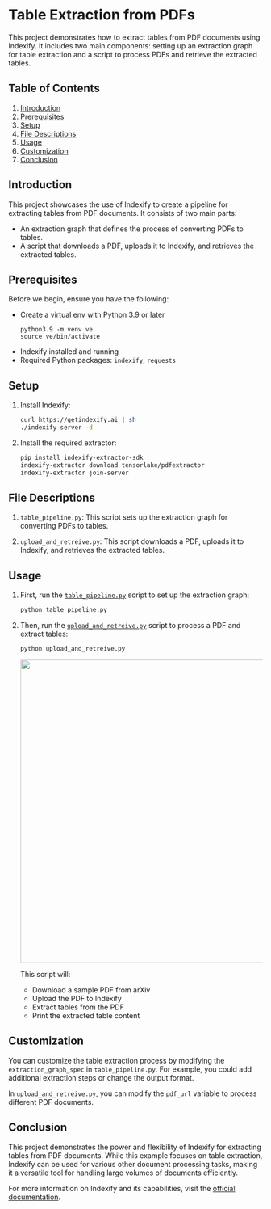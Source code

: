 # Table Extraction from PDFs

This project demonstrates how to extract tables from PDF documents using Indexify. It includes two main components: setting up an extraction graph for table extraction and a script to process PDFs and retrieve the extracted tables.

## Table of Contents

1. [Introduction](#introduction)
2. [Prerequisites](#prerequisites)
3. [Setup](#setup)
4. [File Descriptions](#file-descriptions)
5. [Usage](#usage)
6. [Customization](#customization)
7. [Conclusion](#conclusion)

## Introduction

This project showcases the use of Indexify to create a pipeline for extracting tables from PDF documents. It consists of two main parts:
- An extraction graph that defines the process of converting PDFs to tables.
- A script that downloads a PDF, uploads it to Indexify, and retrieves the extracted tables.

## Prerequisites

Before we begin, ensure you have the following:

- Create a virtual env with Python 3.9 or later
  ```shell
  python3.9 -m venv ve
  source ve/bin/activate
  ```
- Indexify installed and running
- Required Python packages: `indexify`, `requests`

## Setup

1. Install Indexify:
   ```bash
   curl https://getindexify.ai | sh
   ./indexify server -d
   ```

3. Install the required extractor:
   ```bash
   pip install indexify-extractor-sdk
   indexify-extractor download tensorlake/pdfextractor
   indexify-extractor join-server
   ```

## File Descriptions

1. `table_pipeline.py`: This script sets up the extraction graph for converting PDFs to tables.

2. `upload_and_retreive.py`: This script downloads a PDF, uploads it to Indexify, and retrieves the extracted tables.

## Usage

1. First, run the [`table_pipeline.py`](table_pipeline.py) script to set up the extraction graph:
   ```bash
   python table_pipeline.py
   ```

2. Then, run the [`upload_and_retreive.py`](upload_and_retreive.py) script to process a PDF and extract tables:
   ```bash
   python upload_and_retreive.py
   ```
   <img src="https://docs.getindexify.ai/example_code/pdf/table_extraction/carbon.png" width="600"/>

   This script will:
   - Download a sample PDF from arXiv
   - Upload the PDF to Indexify
   - Extract tables from the PDF
   - Print the extracted table content

## Customization

You can customize the table extraction process by modifying the `extraction_graph_spec` in `table_pipeline.py`. For example, you could add additional extraction steps or change the output format.

In `upload_and_retreive.py`, you can modify the `pdf_url` variable to process different PDF documents.

## Conclusion

This project demonstrates the power and flexibility of Indexify for extracting tables from PDF documents. While this example focuses on table extraction, Indexify can be used for various other document processing tasks, making it a versatile tool for handling large volumes of documents efficiently.

For more information on Indexify and its capabilities, visit the [official documentation](https://docs.getindexify.ai).